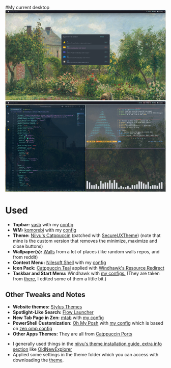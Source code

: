 #My current desktop
![](assets/1.png)
![](assets/2.png)

# Used
- **Topbar:** [yasb](https://github.com/amnweb/yasb) with my [config](configs/yasb/)
- **WM:** [komorebi](https://github.com/LGUG2Z/komorebi) with my [config](configs/komorebi.json)
- **Theme:** [Niivu's Catppuccin](https://www.deviantart.com/niivu/art/Catppuccin-for-Windows-11-1076249390) (patched with [SecureUXTheme](https://github.com/namazso/SecureUxTheme)) (note that mine is the custom version that removes the minimize, maximize and close buttons)
- **Wallpaper(s):** [Walls](walls) from a lot of places (like random walls repos, and from reddit)
- **Context Menu:** [Nilesoft Shell](https://github.com/moudey/Shell) with my [config](configs/nilesoft-shell/theme.nss)
- **Icon Pack:** [Catppuccin Teal](https://github.com/niivu/resource-redirect-icon-themes/blob/main/Resource%20Redirect%20themes/Catppuccin%20teal.zip) applied with [Windhawk's Resource Redirect](https://windhawk.net/mods/icon-resource-redirect)
- **Taskbar and Start Menu:** Windhawk with [my configs.](configs/windhawk/) (They are taken from [there](https://github.com/ashish0kumar/windots/tree/main/.config/windhawk), I edited some of them a little bit.)

## **Other Tweaks and Notes**
- **Website themes:** [Stylus Themes](configs/stylus/stylus-2025-03-20.json)
- **Spotlight-Like Search:** [Flow Launcher](https://www.flowlauncher.com/)
- **New Tab Page in Zen:** [mtab](https://github.com/maxhu08/mtab) with [my config](configs/mtab/copy-and-import.txt)
- **PowerShell Customization:** [Oh My Posh](https://ohmyposh.dev/) with [my config](configs/oh-my-posh/omp-config.json) which is based on [zen omp config](https://github.com/dreamsofautonomy/zen-omp/blob/main/zen.toml)
- **Other Apps Themes:** They are all from [Catppuccin Ports](https://catppuccin.com/ports)
* I generally used things in the [niivu's theme installation guide, extra info section](https://www.deviantart.com/niivu/art/How-to-install-Windows-10-or-11-Themes-708835586) like [OldNewExplorer](https://msfn.org/board/topic/170375-oldnewexplorer-119/)
* Applied some settings in the theme folder which you can access with downloading the [theme](https://www.deviantart.com/niivu/art/Catppuccin-for-Windows-11-1076249390).

